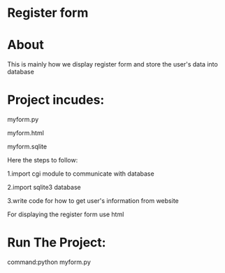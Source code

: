 # Register form

# About

This is mainly how we display register form and store the user's data into database

# Project incudes:
myform.py

myform.html

myform.sqlite

Here the steps to follow:

1.import cgi module to communicate with database

2.import sqlite3 database

3.write code for how to get user's information from website 

For displaying the register form use html

# Run The Project:

command:python myform.py
